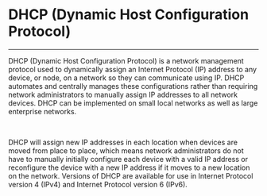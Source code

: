 <h1>DHCP (Dynamic Host Configuration Protocol) </h1>
<hr>
<p>DHCP (Dynamic Host Configuration Protocol) is a network management protocol used to dynamically assign an Internet Protocol (IP) address to any device, or node, on a network so they can communicate using IP. DHCP automates and centrally manages these configurations rather than requiring network administrators to manually assign IP addresses to all network devices. DHCP can be implemented on small local networks as well as large enterprise networks.</p>
<br>
<p>DHCP will assign new IP addresses in each location when devices are moved from place to place, which means network administrators do not have to manually initially configure each device with a valid IP address or reconfigure the device with a new IP address if it moves to a new location on the network. Versions of DHCP are available for use in Internet Protocol version 4 (IPv4) and Internet Protocol version 6 (IPv6).</p>
